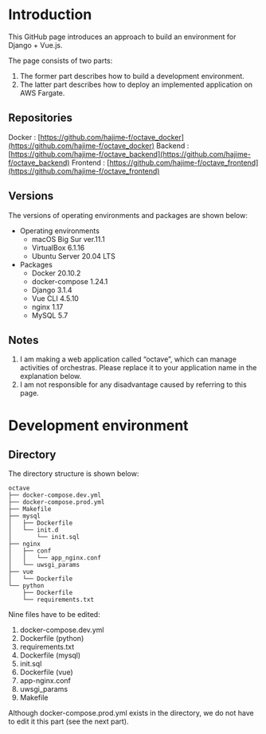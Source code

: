 # Introduction

This GitHub page introduces an approach to build an environment for Django + Vue.js.

The page consists of two parts:
1. The former part describes how to build a development environment.
2. The latter part describes how to deploy an implemented application on AWS Fargate.

## Repositories

Docker : [https://github.com/hajime-f/octave_docker](https://github.com/hajime-f/octave_docker)
Backend : [https://github.com/hajime-f/octave_backend](https://github.com/hajime-f/octave_backend)
Frontend : [https://github.com/hajime-f/octave_frontend](https://github.com/hajime-f/octave_frontend)

## Versions

The versions of operating environments and packages are shown below:

- Operating environments
  - macOS Big Sur ver.11.1
  - VirtualBox 6.1.16
  - Ubuntu Server 20.04 LTS
- Packages
  - Docker 20.10.2
  - docker-compose 1.24.1
  - Django 3.1.4
  - Vue CLI 4.5.10
  - nginx 1.17
  - MySQL 5.7

## Notes

1. I am making a web application called “octave”, which can manage activities of orchestras. Please replace it to your application name in the explanation below.
2. I am not responsible for any disadvantage caused by referring to this page.

# Development environment

## Directory

The directory structure is shown below:

```
octave
├── docker-compose.dev.yml
├── docker-compose.prod.yml
├── Makefile
├── mysql
│   ├── Dockerfile
│   └── init.d
│       └── init.sql
├── nginx
│   ├── conf
│   │   └── app_nginx.conf
│   └── uwsgi_params
├── vue
│   └── Dockerfile
└── python
    ├── Dockerfile
    └── requirements.txt
```

Nine files have to be edited:
1. docker-compose.dev.yml
2. Dockerfile (python)
3. requirements.txt
4. Dockerfile (mysql)
5. init.sql
6. Dockerfile (vue)
7. app-nginx.conf
8. uwsgi_params
9. Makefile

Although docker-compose.prod.yml exists in the directory, we do not have to edit it this part (see the next part).
